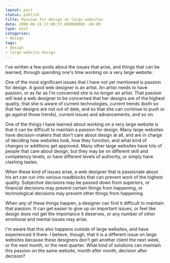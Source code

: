 ```yaml
---
layout: post
status: publish
title: Passion for design on large websites
date: 2008-06-16 17:00:57.000000000 -04:00
type: post
categories:
- design
tags:
- design
- large website design
---
```

I've written a few posts about the issues that arise, and things that can be learned, through spending one's time working on a very large website.

One of the most significant issues that I have not yet mentioned is passion for design. A good web designer is an artist. An artist needs to have passion, or as far as I'm concerned she is no longer an artist. That passion will lead a web designer to be concerned that her designs are of the highest quality, that she is aware of current technologies, current trends (both so that her designs are not out of date, and so that she can continue to push or go against those trends), current issues and advancements, and so on.

One of the things I have learned about working on a very large website is that it can be difficult to maintain a passion for design. Many large websites have decision-makers that don't care about design at all, and are in charge of deciding how websites look, how they function, and what kind of changes or additions get approved. Many other large websites have lots of people that care about design, but they may be on different skill and competency levels, or have different levels of authority, or simply have clashing tastes.

When these kind of issues arise, a web designer that is passionate about his art can run into various roadblocks that can prevent work of the highest quality. Subjective decisions may be passed down from superiors, or financial decisions may prevent certain things from happening, or technological decisions may prevent other things from happening.

When any of these things happen, a designer can find it difficult to maintain that passion. It can get easier to give up on important issues, or feel like design does not get the importance it deserves, or any number of other emotional and mental issues may arise.

I'm aware that this also happens outside of large websites, and have experienced it there. I believe, though, that it is a different issue on large websites because these designers don't get another client the next week, or the next month, or the next quarter. What kind of solutions can maintain this passion on the same website, month after month, decision after decision?
